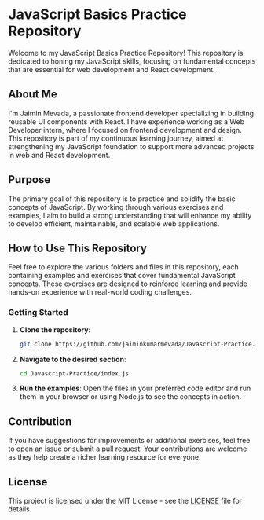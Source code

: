 
# JavaScript Basics Practice Repository

Welcome to my JavaScript Basics Practice Repository! This repository is dedicated to honing my JavaScript skills, focusing on fundamental concepts that are essential for web development and React development.

## About Me

I'm Jaimin Mevada, a passionate frontend developer specializing in building reusable UI components with React. I have experience working as a Web Developer intern, where I focused on frontend development and design. This repository is part of my continuous learning journey, aimed at strengthening my JavaScript foundation to support more advanced projects in web and React development.

## Purpose

The primary goal of this repository is to practice and solidify the basic concepts of JavaScript. By working through various exercises and examples, I aim to build a strong understanding that will enhance my ability to develop efficient, maintainable, and scalable web applications.

## How to Use This Repository

Feel free to explore the various folders and files in this repository, each containing examples and exercises that cover fundamental JavaScript concepts. These exercises are designed to reinforce learning and provide hands-on experience with real-world coding challenges.

### Getting Started

1. **Clone the repository**:
   ```bash
   git clone https://github.com/jaiminkumarmevada/Javascript-Practice.git
   ```
2. **Navigate to the desired section**:
   ```bash
   cd Javascript-Practice/index.js
   ```
3. **Run the examples**:
   Open the files in your preferred code editor and run them in your browser or using Node.js to see the concepts in action.

## Contribution

If you have suggestions for improvements or additional exercises, feel free to open an issue or submit a pull request. Your contributions are welcome as they help create a richer learning resource for everyone.

## License

This project is licensed under the MIT License - see the [LICENSE](LICENSE) file for details.

